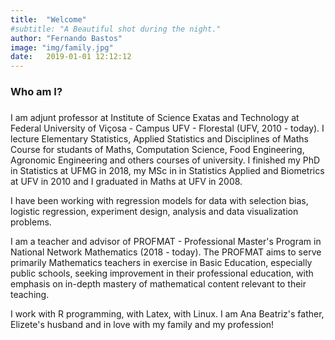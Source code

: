 ```yaml
---
title:  "Welcome"
#subtitle: "A Beautiful shot during the night."
author: "Fernando Bastos"
image: "img/family.jpg"
date:   2019-01-01 12:12:12
---
```


### Who am I?

###

I am adjunt professor at Institute of Science Exatas and Technology at Federal University of Viçosa - Campus UFV - Florestal (UFV, 2010 - today). I lecture Elementary Statistics, Applied Statistics and Disciplines of Maths Course for studants of Maths, Computation Science, Food Engineering, Agronomic Engineering and others courses of university. I finished my PhD in Statistics at UFMG in 2018, my MSc in in Statistics Applied and Biometrics at UFV in 2010 and I graduated in Maths at UFV in 2008.

I have been working with regression models for data with selection bias, logistic regression, experiment design, analysis and data visualization problems.

I am a teacher and advisor of PROFMAT - Professional Master's Program in National Network Mathematics (2018 - today). The PROFMAT aims to serve primarily Mathematics teachers in exercise in Basic Education, especially public schools, seeking improvement in their professional education, with emphasis on in-depth mastery of mathematical content relevant to their teaching.

I work with R programming, with Latex, with Linux. I am Ana Beatriz's father, Elizete's husband and in love with my family and my profession!